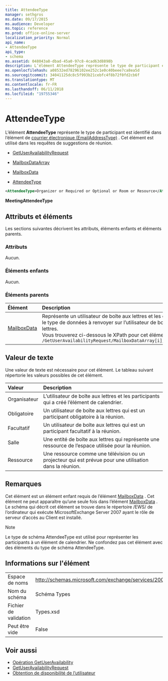 ```yaml
---
title: AttendeeType
manager: sethgros
ms.date: 09/17/2015
ms.audience: Developer
ms.topic: reference
ms.prod: office-online-server
localization_priority: Normal
api_name:
- AttendeeType
api_type:
- schema
ms.assetid: 048043a8-dbad-45a0-97c8-4cad63d8898b
description: L’élément AttendeeType représente le type de participant est identifié dans l’élément de courrier électronique (EmailAddressType). Cet élément est utilisé dans les requêtes de suggestions de réunion.
ms.openlocfilehash: a08532ed78296102ee252c1e0c40beee7ca8ea5d
ms.sourcegitcommit: 34041125dc8c5f993b21cebfc4f8b72f0fd2cb6f
ms.translationtype: MT
ms.contentlocale: fr-FR
ms.lasthandoff: 06/11/2018
ms.locfileid: "19755346"
---
```

# <a name="attendeetype"></a>AttendeeType

L’élément **AttendeeType** représente le type de participant est identifié dans l’élément de [courrier électronique (EmailAddressType)](email-emailaddresstype.md) . Cet élément est utilisé dans les requêtes de suggestions de réunion. 
  
- [GetUserAvailabilityRequest](getuseravailabilityrequest.md)
  
- [MailboxDataArray](mailboxdataarray.md)
  
- [MailboxData](mailboxdata.md)
  
- [AttendeeType](attendeetype.md)
  
```xml
<AttendeeType>Organizer or Required or Optional or Room or Resource</AttendeeType>
```

 **MeetingAttendeeType**
## <a name="attributes-and-elements"></a>Attributs et éléments

Les sections suivantes décrivent les attributs, éléments enfants et éléments parents.
  
### <a name="attributes"></a>Attributs

Aucun.
  
### <a name="child-elements"></a>Éléments enfants

Aucun.
  
### <a name="parent-elements"></a>Éléments parents

|**Élément**|**Description**|
|:-----|:-----|
|[MailboxData](mailboxdata.md) <br/> |Représente un utilisateur de boîte aux lettres et les options pour le type de données à renvoyer sur l’utilisateur de boîte aux lettres.  <br/> Vous trouverez ci-dessous le XPath pour cet élément :  <br/>  `/GetUserAvailabilityRequest/MailboxDataArray[i]/MailboxData` <br/> |
   
## <a name="text-value"></a>Valeur de texte

Une valeur de texte est nécessaire pour cet élément. Le tableau suivant répertorie les valeurs possibles de cet élément.
  
|**Valeur**|**Description**|
|:-----|:-----|
|Organisateur  <br/> |L’utilisateur de boîte aux lettres et les participants qui a créé l’élément de calendrier.  <br/> |
|Obligatoire  <br/> |Un utilisateur de boîte aux lettres qui est un participant obligatoire à la réunion.  <br/> |
|Facultatif  <br/> |Un utilisateur de boîte aux lettres qui est un participant facultatif à la réunion.  <br/> |
|Salle  <br/> |Une entité de boîte aux lettres qui représente une ressource de l’espace utilisée pour la réunion.  <br/> |
|Ressource  <br/> |Une ressource comme une télévision ou un projecteur qui est prévue pour une utilisation dans la réunion.  <br/> |
   
## <a name="remarks"></a>Remarques

Cet élément est un élément enfant requis de l’élément [MailboxData](mailboxdata.md) . Cet élément ne peut apparaître qu’une seule fois dans l’élément [MailboxData](mailboxdata.md) . Le schéma qui décrit cet élément se trouve dans le répertoire /EWS/ de l’ordinateur qui exécute MicrosoftExchange Server 2007 ayant le rôle de serveur d’accès au Client est installé. 
  
> [!NOTE]
> Le type de schéma AttendeeType est utilisé pour représenter les participants à un élément de calendrier. Ne confondez pas cet élément avec des éléments du type de schéma AttendeeType. 
  
## <a name="element-information"></a>Informations sur l'élément

|||
|:-----|:-----|
|Espace de noms  <br/> |http://schemas.microsoft.com/exchange/services/2006/types  <br/> |
|Nom du schéma  <br/> |Schéma Types  <br/> |
|Fichier de validation  <br/> |Types.xsd  <br/> |
|Peut être vide  <br/> |False  <br/> |
   
## <a name="see-also"></a>Voir aussi

- [Opération GetUserAvailability](getuseravailability-operation.md)
- [GetUserAvailabilityRequest](getuseravailabilityrequest.md)
- [Obtention de disponibilité de l’utilisateur](http://msdn.microsoft.com/library/d4133fcb-9b0f-4e6b-aadf-a389da83516a%28Office.15%29.aspx)

